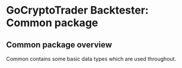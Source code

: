# GoCryptoTrader Backtester: Common package

## Common package overview

Common contains some basic data types which are used throughout.


